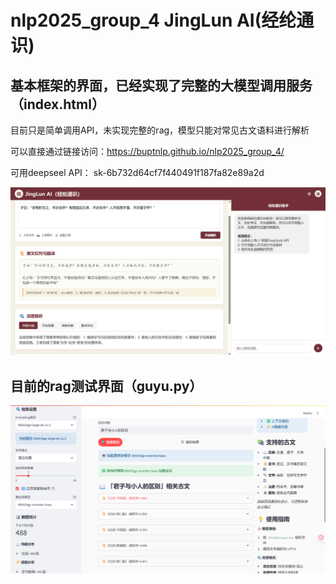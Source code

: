 # nlp2025_group_4 JingLun AI(经纶通识)

## 基本框架的界面，已经实现了完整的大模型调用服务（index.html）
目前只是简单调用API，未实现完整的rag，模型只能对常见古文语料进行解析

可以直接通过链接访问：https://buptnlp.github.io/nlp2025_group_4/

可用deepseel API： sk-6b732d64cf7f440491f187fa82e89a2d


![](assets/app_ui.PNG)


## 目前的rag测试界面（guyu.py）
![](assets/rag.PNG)
